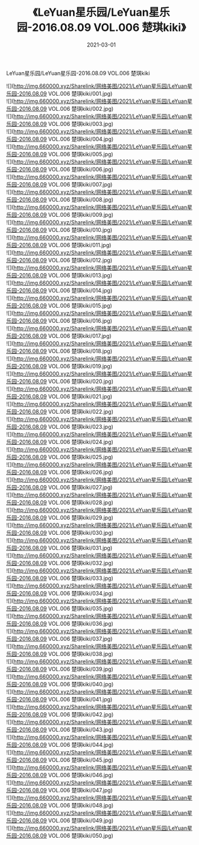 ﻿---
layout: post
title:  《LeYuan星乐园/LeYuan星乐园-2016.08.09 VOL.006 楚琪kiki》
date:   2021-03-01
img: http://img.660000.xyz/Sharelink/网络美图/2021/LeYuan星乐园/LeYuan星乐园-2016.08.09 VOL.006 楚琪kiki/000.jpg
categories: [美女, 清纯, 唯美]
---

LeYuan星乐园/LeYuan星乐园-2016.08.09 VOL.006 楚琪kiki

 ![](http://img.660000.xyz/Sharelink/网络美图/2021/LeYuan星乐园/LeYuan星乐园-2016.08.09 VOL.006 楚琪kiki/001.jpg) <br>![](http://img.660000.xyz/Sharelink/网络美图/2021/LeYuan星乐园/LeYuan星乐园-2016.08.09 VOL.006 楚琪kiki/002.jpg) <br>![](http://img.660000.xyz/Sharelink/网络美图/2021/LeYuan星乐园/LeYuan星乐园-2016.08.09 VOL.006 楚琪kiki/003.jpg) <br>![](http://img.660000.xyz/Sharelink/网络美图/2021/LeYuan星乐园/LeYuan星乐园-2016.08.09 VOL.006 楚琪kiki/004.jpg) <br>![](http://img.660000.xyz/Sharelink/网络美图/2021/LeYuan星乐园/LeYuan星乐园-2016.08.09 VOL.006 楚琪kiki/005.jpg) <br>![](http://img.660000.xyz/Sharelink/网络美图/2021/LeYuan星乐园/LeYuan星乐园-2016.08.09 VOL.006 楚琪kiki/006.jpg) <br>![](http://img.660000.xyz/Sharelink/网络美图/2021/LeYuan星乐园/LeYuan星乐园-2016.08.09 VOL.006 楚琪kiki/007.jpg) <br>![](http://img.660000.xyz/Sharelink/网络美图/2021/LeYuan星乐园/LeYuan星乐园-2016.08.09 VOL.006 楚琪kiki/008.jpg) <br>![](http://img.660000.xyz/Sharelink/网络美图/2021/LeYuan星乐园/LeYuan星乐园-2016.08.09 VOL.006 楚琪kiki/009.jpg) <br>![](http://img.660000.xyz/Sharelink/网络美图/2021/LeYuan星乐园/LeYuan星乐园-2016.08.09 VOL.006 楚琪kiki/010.jpg) <br>![](http://img.660000.xyz/Sharelink/网络美图/2021/LeYuan星乐园/LeYuan星乐园-2016.08.09 VOL.006 楚琪kiki/011.jpg) <br>![](http://img.660000.xyz/Sharelink/网络美图/2021/LeYuan星乐园/LeYuan星乐园-2016.08.09 VOL.006 楚琪kiki/012.jpg) <br>![](http://img.660000.xyz/Sharelink/网络美图/2021/LeYuan星乐园/LeYuan星乐园-2016.08.09 VOL.006 楚琪kiki/013.jpg) <br>![](http://img.660000.xyz/Sharelink/网络美图/2021/LeYuan星乐园/LeYuan星乐园-2016.08.09 VOL.006 楚琪kiki/014.jpg) <br>![](http://img.660000.xyz/Sharelink/网络美图/2021/LeYuan星乐园/LeYuan星乐园-2016.08.09 VOL.006 楚琪kiki/015.jpg) <br>![](http://img.660000.xyz/Sharelink/网络美图/2021/LeYuan星乐园/LeYuan星乐园-2016.08.09 VOL.006 楚琪kiki/016.jpg) <br>![](http://img.660000.xyz/Sharelink/网络美图/2021/LeYuan星乐园/LeYuan星乐园-2016.08.09 VOL.006 楚琪kiki/017.jpg) <br>![](http://img.660000.xyz/Sharelink/网络美图/2021/LeYuan星乐园/LeYuan星乐园-2016.08.09 VOL.006 楚琪kiki/018.jpg) <br>![](http://img.660000.xyz/Sharelink/网络美图/2021/LeYuan星乐园/LeYuan星乐园-2016.08.09 VOL.006 楚琪kiki/019.jpg) <br>![](http://img.660000.xyz/Sharelink/网络美图/2021/LeYuan星乐园/LeYuan星乐园-2016.08.09 VOL.006 楚琪kiki/020.jpg) <br>![](http://img.660000.xyz/Sharelink/网络美图/2021/LeYuan星乐园/LeYuan星乐园-2016.08.09 VOL.006 楚琪kiki/021.jpg) <br>![](http://img.660000.xyz/Sharelink/网络美图/2021/LeYuan星乐园/LeYuan星乐园-2016.08.09 VOL.006 楚琪kiki/022.jpg) <br>![](http://img.660000.xyz/Sharelink/网络美图/2021/LeYuan星乐园/LeYuan星乐园-2016.08.09 VOL.006 楚琪kiki/023.jpg) <br>![](http://img.660000.xyz/Sharelink/网络美图/2021/LeYuan星乐园/LeYuan星乐园-2016.08.09 VOL.006 楚琪kiki/024.jpg) <br>![](http://img.660000.xyz/Sharelink/网络美图/2021/LeYuan星乐园/LeYuan星乐园-2016.08.09 VOL.006 楚琪kiki/025.jpg) <br>![](http://img.660000.xyz/Sharelink/网络美图/2021/LeYuan星乐园/LeYuan星乐园-2016.08.09 VOL.006 楚琪kiki/026.jpg) <br>![](http://img.660000.xyz/Sharelink/网络美图/2021/LeYuan星乐园/LeYuan星乐园-2016.08.09 VOL.006 楚琪kiki/027.jpg) <br>![](http://img.660000.xyz/Sharelink/网络美图/2021/LeYuan星乐园/LeYuan星乐园-2016.08.09 VOL.006 楚琪kiki/028.jpg) <br>![](http://img.660000.xyz/Sharelink/网络美图/2021/LeYuan星乐园/LeYuan星乐园-2016.08.09 VOL.006 楚琪kiki/029.jpg) <br>![](http://img.660000.xyz/Sharelink/网络美图/2021/LeYuan星乐园/LeYuan星乐园-2016.08.09 VOL.006 楚琪kiki/030.jpg) <br>![](http://img.660000.xyz/Sharelink/网络美图/2021/LeYuan星乐园/LeYuan星乐园-2016.08.09 VOL.006 楚琪kiki/031.jpg) <br>![](http://img.660000.xyz/Sharelink/网络美图/2021/LeYuan星乐园/LeYuan星乐园-2016.08.09 VOL.006 楚琪kiki/032.jpg) <br>![](http://img.660000.xyz/Sharelink/网络美图/2021/LeYuan星乐园/LeYuan星乐园-2016.08.09 VOL.006 楚琪kiki/033.jpg) <br>![](http://img.660000.xyz/Sharelink/网络美图/2021/LeYuan星乐园/LeYuan星乐园-2016.08.09 VOL.006 楚琪kiki/034.jpg) <br>![](http://img.660000.xyz/Sharelink/网络美图/2021/LeYuan星乐园/LeYuan星乐园-2016.08.09 VOL.006 楚琪kiki/035.jpg) <br>![](http://img.660000.xyz/Sharelink/网络美图/2021/LeYuan星乐园/LeYuan星乐园-2016.08.09 VOL.006 楚琪kiki/036.jpg) <br>![](http://img.660000.xyz/Sharelink/网络美图/2021/LeYuan星乐园/LeYuan星乐园-2016.08.09 VOL.006 楚琪kiki/037.jpg) <br>![](http://img.660000.xyz/Sharelink/网络美图/2021/LeYuan星乐园/LeYuan星乐园-2016.08.09 VOL.006 楚琪kiki/038.jpg) <br>![](http://img.660000.xyz/Sharelink/网络美图/2021/LeYuan星乐园/LeYuan星乐园-2016.08.09 VOL.006 楚琪kiki/039.jpg) <br>![](http://img.660000.xyz/Sharelink/网络美图/2021/LeYuan星乐园/LeYuan星乐园-2016.08.09 VOL.006 楚琪kiki/040.jpg) <br>![](http://img.660000.xyz/Sharelink/网络美图/2021/LeYuan星乐园/LeYuan星乐园-2016.08.09 VOL.006 楚琪kiki/041.jpg) <br>![](http://img.660000.xyz/Sharelink/网络美图/2021/LeYuan星乐园/LeYuan星乐园-2016.08.09 VOL.006 楚琪kiki/042.jpg) <br>![](http://img.660000.xyz/Sharelink/网络美图/2021/LeYuan星乐园/LeYuan星乐园-2016.08.09 VOL.006 楚琪kiki/043.jpg) <br>![](http://img.660000.xyz/Sharelink/网络美图/2021/LeYuan星乐园/LeYuan星乐园-2016.08.09 VOL.006 楚琪kiki/044.jpg) <br>![](http://img.660000.xyz/Sharelink/网络美图/2021/LeYuan星乐园/LeYuan星乐园-2016.08.09 VOL.006 楚琪kiki/045.jpg) <br>![](http://img.660000.xyz/Sharelink/网络美图/2021/LeYuan星乐园/LeYuan星乐园-2016.08.09 VOL.006 楚琪kiki/046.jpg) <br>![](http://img.660000.xyz/Sharelink/网络美图/2021/LeYuan星乐园/LeYuan星乐园-2016.08.09 VOL.006 楚琪kiki/047.jpg) <br>![](http://img.660000.xyz/Sharelink/网络美图/2021/LeYuan星乐园/LeYuan星乐园-2016.08.09 VOL.006 楚琪kiki/048.jpg) <br>![](http://img.660000.xyz/Sharelink/网络美图/2021/LeYuan星乐园/LeYuan星乐园-2016.08.09 VOL.006 楚琪kiki/049.jpg) <br>![](http://img.660000.xyz/Sharelink/网络美图/2021/LeYuan星乐园/LeYuan星乐园-2016.08.09 VOL.006 楚琪kiki/050.jpg) <br>